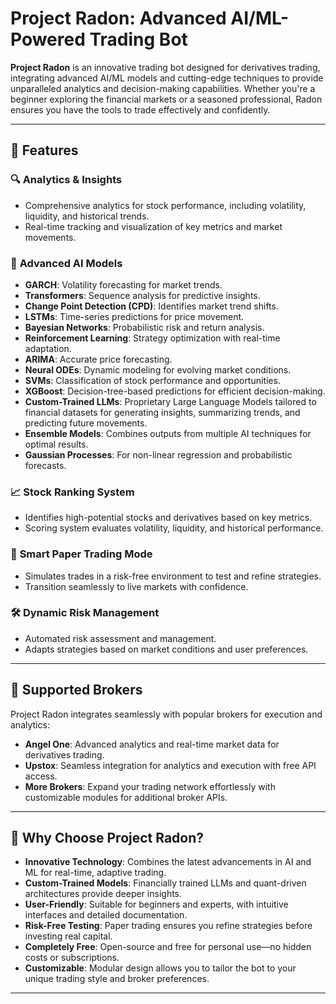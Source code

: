 # Project Radon: Advanced AI/ML-Powered Trading Bot

**Project Radon** is an innovative trading bot designed for derivatives trading, integrating advanced AI/ML models and cutting-edge techniques to provide unparalleled analytics and decision-making capabilities. Whether you're a beginner exploring the financial markets or a seasoned professional, Radon ensures you have the tools to trade effectively and confidently.

---

## 🚀 Features

### 🔍 **Analytics & Insights**
- Comprehensive analytics for stock performance, including volatility, liquidity, and historical trends.
- Real-time tracking and visualization of key metrics and market movements.

### 🤖 **Advanced AI Models**
- **GARCH**: Volatility forecasting for market trends.
- **Transformers**: Sequence analysis for predictive insights.
- **Change Point Detection (CPD)**: Identifies market trend shifts.
- **LSTMs**: Time-series predictions for price movement.
- **Bayesian Networks**: Probabilistic risk and return analysis.
- **Reinforcement Learning**: Strategy optimization with real-time adaptation.
- **ARIMA**: Accurate price forecasting.
- **Neural ODEs**: Dynamic modeling for evolving market conditions.
- **SVMs**: Classification of stock performance and opportunities.
- **XGBoost**: Decision-tree-based predictions for efficient decision-making.
- **Custom-Trained LLMs**: Proprietary Large Language Models tailored to financial datasets for generating insights, summarizing trends, and predicting future movements.
- **Ensemble Models**: Combines outputs from multiple AI techniques for optimal results.
- **Gaussian Processes**: For non-linear regression and probabilistic forecasts.

### 📈 **Stock Ranking System**
- Identifies high-potential stocks and derivatives based on key metrics.
- Scoring system evaluates volatility, liquidity, and historical performance.

### 🚀 **Smart Paper Trading Mode**
- Simulates trades in a risk-free environment to test and refine strategies.
- Transition seamlessly to live markets with confidence.

### 🛠️ **Dynamic Risk Management**
- Automated risk assessment and management.
- Adapts strategies based on market conditions and user preferences.

---

## 🔗 Supported Brokers

Project Radon integrates seamlessly with popular brokers for execution and analytics:
- **Angel One**: Advanced analytics and real-time market data for derivatives trading.
- **Upstox**: Seamless integration for analytics and execution with free API access.
- **More Brokers**: Expand your trading network effortlessly with customizable modules for additional broker APIs.

---

## 🤝 Why Choose Project Radon?

- **Innovative Technology**: Combines the latest advancements in AI and ML for real-time, adaptive trading.
- **Custom-Trained Models**: Financially trained LLMs and quant-driven architectures provide deeper insights.
- **User-Friendly**: Suitable for beginners and experts, with intuitive interfaces and detailed documentation.
- **Risk-Free Testing**: Paper trading ensures you refine strategies before investing real capital.
- **Completely Free**: Open-source and free for personal use—no hidden costs or subscriptions.
- **Customizable**: Modular design allows you to tailor the bot to your unique trading style and broker preferences.

---

